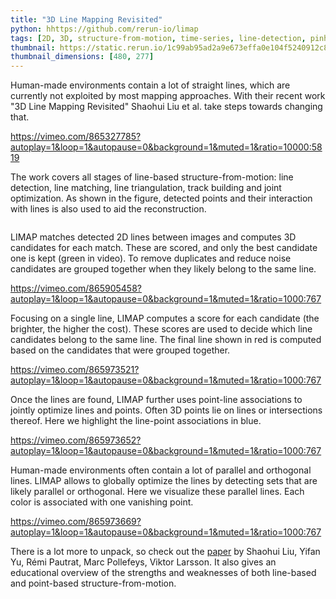```yaml
---
title: "3D Line Mapping Revisited"
python: hhttps://github.com/rerun-io/limap
tags: [2D, 3D, structure-from-motion, time-series, line-detection, pinhole-camera]
thumbnail: https://static.rerun.io/1c99ab95ad2a9e673effa0e104f5240912c80850_limap_480w.png
thumbnail_dimensions: [480, 277]
---
```


Human-made environments contain a lot of straight lines, which are currently not exploited by most mapping approaches. With their recent work "3D Line Mapping Revisited" Shaohui Liu et al. take steps towards changing that.

https://vimeo.com/865327785?autoplay=1&loop=1&autopause=0&background=1&muted=1&ratio=10000:5819

The work covers all stages of line-based structure-from-motion: line detection, line matching, line triangulation, track building and joint optimization. As shown in the figure, detected points and their interaction with lines is also used to aid the reconstruction.

<picture>
  <source media="(max-width: 480px)" srcset="https://static.rerun.io/924954fe0cf39a4e02ef51fc48dd5a24bd618cbb_limap-overview_480w.png">
  <source media="(max-width: 768px)" srcset="https://static.rerun.io/1c3528db7299ceaf9b7422b5be89c1aad805af7f_limap-overview_768w.png">
  <source media="(max-width: 1024px)" srcset="https://static.rerun.io/f6bab491a2fd0ac8215095de65555b66ec932326_limap-overview_1024w.png">
  <source media="(max-width: 1200px)" srcset="https://static.rerun.io/8cd2c725f579dbef19c63a187742e16b6b67cf80_limap-overview_1200w.png">
  <img src="https://static.rerun.io/8d066d407d2ce1117744555b0e7691c54d7715d4_limap-overview_full.png" alt="">
</picture>

LIMAP matches detected 2D lines between images and computes 3D candidates for each match. These are scored, and only the best candidate one is kept (green in video). To remove duplicates and reduce noise candidates are grouped together when they likely belong to the same line.

https://vimeo.com/865905458?autoplay=1&loop=1&autopause=0&background=1&muted=1&ratio=1000:767

Focusing on a single line, LIMAP computes a score for each candidate (the brighter, the higher the cost). These scores are used to decide which line candidates belong to the same line. The final line shown in red is computed based on the candidates that were grouped together.

https://vimeo.com/865973521?autoplay=1&loop=1&autopause=0&background=1&muted=1&ratio=1000:767

Once the lines are found, LIMAP further uses point-line associations to jointly optimize lines and points. Often 3D points lie on lines or intersections thereof. Here we highlight the line-point associations in blue.

https://vimeo.com/865973652?autoplay=1&loop=1&autopause=0&background=1&muted=1&ratio=1000:767

Human-made environments often contain a lot of parallel and orthogonal lines. LIMAP allows to globally optimize the lines by detecting sets that are likely parallel or orthogonal. Here we visualize these parallel lines. Each color is associated with one vanishing point.

https://vimeo.com/865973669?autoplay=1&loop=1&autopause=0&background=1&muted=1&ratio=1000:767

There is a lot more to unpack, so check out the [paper](https://arxiv.org/abs/2303.17504) by Shaohui Liu, Yifan Yu, Rémi Pautrat, Marc Pollefeys, Viktor Larsson. It also gives an educational overview of the strengths and weaknesses of both line-based and point-based structure-from-motion.
